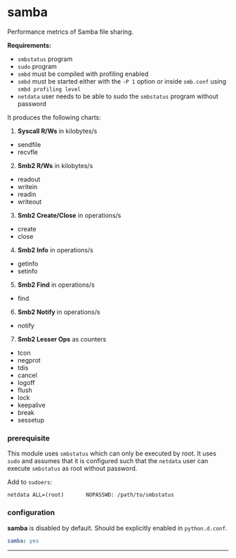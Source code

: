 # samba

Performance metrics of Samba file sharing.

**Requirements:**
* `smbstatus` program
* `sudo` program
* `smbd` must be compiled with profiling enabled
* `smbd` must be started either with the `-P 1` option or inside `smb.conf` using `smbd profiling level`
* `netdata` user needs to be able to sudo the `smbstatus` program without password

It produces the following charts:

1. **Syscall R/Ws** in kilobytes/s
 * sendfile
 * recvfle

2. **Smb2 R/Ws** in kilobytes/s
 * readout
 * writein
 * readin
 * writeout

3. **Smb2 Create/Close** in operations/s
 * create
 * close

4. **Smb2 Info** in operations/s
 * getinfo
 * setinfo

5. **Smb2 Find** in operations/s
 * find

6. **Smb2 Notify** in operations/s
 * notify

7. **Smb2 Lesser Ops** as counters
 * tcon
 * negprot
 * tdis
 * cancel
 * logoff
 * flush
 * lock
 * keepalive
 * break
 * sessetup

### prerequisite
This module uses `smbstatus` which can only be executed by root.  It uses
`sudo` and assumes that it is configured such that the `netdata` user can
execute `smbstatus` as root without password.

Add to `sudoers`:

    netdata ALL=(root)       NOPASSWD: /path/to/smbstatus

### configuration

 **samba** is disabled by default. Should be explicitly enabled in `python.d.conf`.

```yaml
samba: yes
```

---
